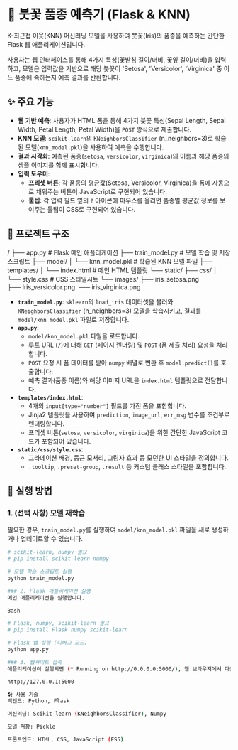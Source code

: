 # 🌸 붓꽃 품종 예측기 (Flask & KNN)

K-최근접 이웃(KNN) 머신러닝 모델을 사용하여 붓꽃(Iris)의 품종을 예측하는 간단한 Flask 웹 애플리케이션입니다.

사용자는 웹 인터페이스를 통해 4가지 특성(꽃받침 길이/너비, 꽃잎 길이/너비)을 입력하고, 모델은 입력값을 기반으로 해당 붓꽃이 'Setosa', 'Versicolor', 'Virginica' 중 어느 품종에 속하는지 예측 결과를 반환합니다.

## ✨ 주요 기능

* **웹 기반 예측**: 사용자가 HTML 폼을 통해 4가지 붓꽃 특성(Sepal Length, Sepal Width, Petal Length, Petal Width)을 `POST` 방식으로 제출합니다.
* **KNN 모델**: `scikit-learn`의 `KNeighborsClassifier` (n_neighbors=3)로 학습된 모델(`knn_model.pkl`)을 사용하여 예측을 수행합니다.
* **결과 시각화**: 예측된 품종(`setosa`, `versicolor`, `virginica`)의 이름과 해당 품종의 샘플 이미지를 함께 표시합니다.
* **입력 도우미**:
    * **프리셋 버튼**: 각 품종의 평균값(Setosa, Versicolor, Virginica)을 폼에 자동으로 채워주는 버튼이 JavaScript로 구현되어 있습니다.
    * **툴팁**: 각 입력 필드 옆의 `?` 아이콘에 마우스를 올리면 품종별 평균값 정보를 보여주는 툴팁이 CSS로 구현되어 있습니다.

## 📂 프로젝트 구조
/
├── app.py                # Flask 메인 애플리케이션
├── train_model.py        # 모델 학습 및 저장 스크립트
├── model/
│   └── knn_model.pkl     # 학습된 KNN 모델 파일
├── templates/
│   └── index.html        # 메인 HTML 템플릿
└── static/
    ├── css/
    │   └── style.css     # CSS 스타일시트
    └── images/
        ├── iris_setosa.png    
        ├── Iris_versicolor.png
        └── iris_virginica.png

* **`train_model.py`**: `sklearn`의 `load_iris` 데이터셋을 불러와 `KNeighborsClassifier` (n_neighbors=3) 모델을 학습시키고, 결과를 `model/knn_model.pkl` 파일로 저장합니다.
* **`app.py`**:
    * `model/knn_model.pkl` 파일을 로드합니다.
    * 루트 URL (`/`)에 대해 `GET` (페이지 렌더링) 및 `POST` (폼 제출 처리) 요청을 처리합니다.
    * `POST` 요청 시 폼 데이터를 받아 `numpy` 배열로 변환 후 `model.predict()`를 호출합니다.
    * 예측 결과(품종 이름)와 해당 이미지 URL을 `index.html` 템플릿으로 전달합니다.
* **`templates/index.html`**:
    * 4개의 `input[type="number"]` 필드를 가진 폼을 포함합니다.
    * Jinja2 템플릿을 사용하여 `prediction`, `image_url`, `err_msg` 변수를 조건부로 렌더링합니다.
    * 프리셋 버튼(`setosa`, `versicolor`, `virginica`)을 위한 간단한 JavaScript 코드가 포함되어 있습니다.
* **`static/css/style.css`**:
    * 그라데이션 배경, 둥근 모서리, 그림자 효과 등 모던한 UI 스타일을 정의합니다.
    * `.tooltip`, `.preset-group`, `.result` 등 커스텀 클래스 스타일을 포함합니다.

## 🚀 실행 방법

### 1. (선택 사항) 모델 재학습

필요한 경우, `train_model.py`를 실행하여 `model/knn_model.pkl` 파일을 새로 생성하거나 업데이트할 수 있습니다.

```bash
# scikit-learn, numpy 필요
# pip install scikit-learn numpy

# 모델 학습 스크립트 실행
python train_model.py

### 2. Flask 애플리케이션 실행
메인 애플리케이션을 실행합니다.

Bash

# Flask, numpy, scikit-learn 필요
# pip install Flask numpy scikit-learn

# Flask 앱 실행 (디버그 모드)
python app.py

### 3. 웹사이트 접속
애플리케이션이 실행되면 (* Running on http://0.0.0.0:5000/), 웹 브라우저에서 다음 주소로 접속합니다.

http://127.0.0.1:5000

🛠 사용 기술
백엔드: Python, Flask

머신러닝: Scikit-learn (KNeighborsClassifier), Numpy

모델 저장: Pickle

프론트엔드: HTML, CSS, JavaScript (ES5)
